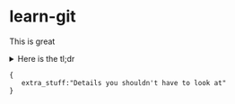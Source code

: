 # learn-git

This is great

<details>
  <summary> Here is the tl;dr
    
```
{
   extra_stuff:"Details you shouldn't have to look at"
}
```

  </summary>
</details>
